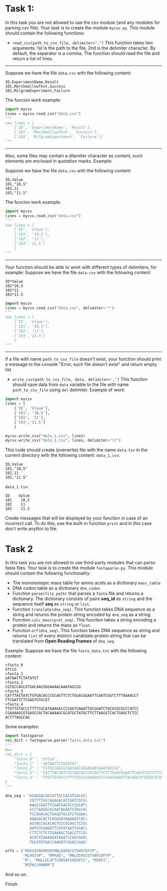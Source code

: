 # Task 1:
In this task you are not allowed to use the csv module (and any modules for parsing csv file). Your task is to create the module  `mycsv.py`. This module should contain the following functions:

- `read_csv(path_to_csv_file, delimiter=",")` This function takes two arguments: 1st is the path to the file, 2nd is the delimiter character. By default, the separator is a comma. The function should read the file and return a list of lines. 
---
Suppose we have the file `data.csv` with the following content:
```
ID,ExperimentName,Result
101,MarshmallowTest,Success
102,MilgramExperiment,Failure
```
The funcion work example:
```python
import mycsv
lines = mycsv.read_csv("data.csv")
"""
now lines = [
    ['ID', 'ExperimentName', 'Result'], 
    ['101', 'MarshmallowTest', 'Success'], 
    ['102', 'MilgramExperiment', 'Failure']]
"""
```
---

Also, some files may contain a dilemiter character as content, such elements are enclosed in quotation marks. Example:

Suppose we have the file `data.csv` with the following content:

```
ID,Value
101,"10,5"
102,11
103,"11.5"
```

The funcion work example:
```python
import mycsv
lines = mycsv.read_csv("data.csv")
"""
now lines = [
    ['ID', 'Vlaue'], 
    ['101', '10,5'], 
    ['102', '11'],
    ['103','11.5']
    ]
"""
```
---

Your function should be able to work with different types of delimiters, for example:
Suppose we have the file `data.csv` with the following content:
```
ID*Value
101*10,5
102*11
103*11.5
```

```python
import mycsv
lines = mycsv.read_csv("data.csv", delimiter='*')
"""
now lines = [
    ['ID', 'Vlaue'], 
    ['101', '10,5'], 
    ['102', '11'],
    ['103','11.5']
    ]
"""
```

---

If a file with name `path_to_csv_file` doesn't exist, your function should print a message to the console "Error, such file doesn't exist" and return empty list.

- `write_csv(path_to_csv_file, data, delimiter=',')` This function should save data from `data` variable to the file with name `path_to_csv_file` using `del` delimiter. Example of work:

```python
import mycsv
lines = [
    ['ID', 'Vlaue'], 
    ['101', '10,5'], 
    ['102', '11'],
    ['103','11.5']
    ]

mycsv.write_csv("data_1.csv", lines)
mycsv.write_csv("data_1.tsv", lines, delimiter="\t")
```

This code should create (overwrite) file with the name `data.tsv` in the current directory with the following content:
`data_1.csv`:
```
ID,Value
101,"10,5"
102,11
103,"11.5"
```
`data_1.tsv`:
```
ID    Value
101    10,5
102    11
103    11.5
```
Create messages that will be displayed by your function in case of an incorrect call. To do this, use the built-in function `print` and in this case don't write anythin to file.


# Task 2

In this task you are not allowed to use third-party modules that can parse fasta files. Your task is to create the module  `fastaparse.py`. This module should contain the following functionality:

- The monoisotopic mass table for amino acids as a dictionary `mass_table`
- DNA codon table as a dictionary `dna_codon`
- Function `parse(file_path)` that parses a `fasta` file and returns a dictionary. The dictionary consists of pairs **seq_id** as `string` and the sequence itself **seq** as `string` or `list`.
- Function `translate(dna_seq)`. This function takes DNA sequence as a string and returns the protein string encoded by `dna_seq` as a string.
- Function `calc_mass(prot_seq)`. This function takes a string encoding a protein and returns the mass as `float`.
- Function `orf(dna_seq)`. This function takes DNA sequence as string and returns `list` of every distinct candidate protein string that can be translated from **Open Reading Frames** of `dna_seq`. 

Example:
Suppose we have the file `fasta_data.txt` with the following content:
```
>fasta_0
GTCCG
>fasta_1
GATAATTCTATATGT
>fasta_2
CGTGCCAGCGTGACAACGGGAAAACAAATAGCGG
>fasta_3
CATTTACTATCTGTGACACCCGCAGTTCTCTGGACGGAATTCAATCGGTCTTTAAAACCT
TTCAATTCTCGAGTGTGCGT
>fasta_4
TTGTTGTACCCTTTTCGCATAAAGACCCCAATGAAATTACGGATCTGCGCGCGCCCATCC
CGAAAAGCGTGAGCCACTACAAAAGCGCATGCTATGCTTCTTAAGGTCACTGAGCTCTCC
ACTTTAGGCAG
```

Some examples:
```python
import fastaparse
res_dict = fastaparse.parse("fasta_data.txt")
"""
Now 
res_dict = {
    "fasta_0" : "GTCCG",
    "fasta_1" : "GATAATTCTATATGT",
    "fasta_2" : "CGTGCCAGCGTGACAACGGGAAAACAAATAGCGG",
    "fasta_3" : "CATTTACTATCTGTGACACCCGCAGTTCTCTGGACGGAATTCAATCGGTCTTTAAAACCTTTCAATTCTCGAGTGTGCGT",
    "fasta_4" : "TTGTTGTACCCTTTTCGCATAAAGACCCCAATGAAATTACGGATCTGCGCGCGCCCATCCCGAAAAGCGTGAGCCACTACAAAAGCGCATGCTATGCTTCTTAAGGTCACTGAGCTCTCCACTTTAGGCAG"
}
"""

dna_seq = "ACAGGACGGCATTGCCACGTCACGC\
           CGTTTTGCCAGAGACATCGATCGCG\
           AAGCCGATTTCGATGAGTCCCGCAT\
           GCCTAAGGCACAATAGAATGTAGCA\
           TCCAGACACTGAGGTGCGTCTGGAA\
           AAAGACACTCAGGGATAAAAATCAC\
           AGTACCACACAGTGCCGCAGCTCCG\
           AATGTCGAGGTTCATATAATCGGAC\
           CTTCTCTCTCGAAAGCTGACCTTCG\
           ACATGTAAAAGATAAATCCAGCAGA\
           TGCATGTAACCAAGGTCGGACCAGA"

orfs = ["MSKVSFRERRSDYMNLDIRSCGTVWYCDFYP", 
        "MLHSIVP", "MPKAQ", "MNLDIRSCGTVWYCDFYP",
        "M", "MHLLDLSFTCRRSAFEREGPII", "MSRFI", 
        "MSPACLRHNRM"]
```

And so on.

Finish
